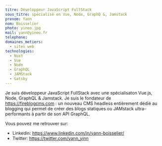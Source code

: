 ```yaml
---
titre: Développeur JavaScript FullStack
sous_titre: spécialisé en Vue, Node, GraphQ &, Jamstack
prenom: Yann
nom: Boisselier
photo: yineo.jpg
mail: yann@yineo.fr
telephone:
domaines_metiers:
  - sites web
technologies:
  - Nuxt
  - Vue
  - Node
  - GraphQL
  - JAMStack
  - Gatsby
---
```


Je suis développeur JavaScript FullStack avec une spécialisaton Vue.js, Node, GraphQL & Jamstack. Je suis le fondateur de https://fireblogcms.com : un nouveau CMS headless entièrement dédié au blogging qui permet de créer des blogs statiques ou JAMstack ultra-performants à partir de son API GraphQL.

Vous pouvez me retrouver sur:
- Linkedin: https://www.linkedin.com/in/yann-boisselier/
- Twitter: https://twitter.com/yann_yinn
